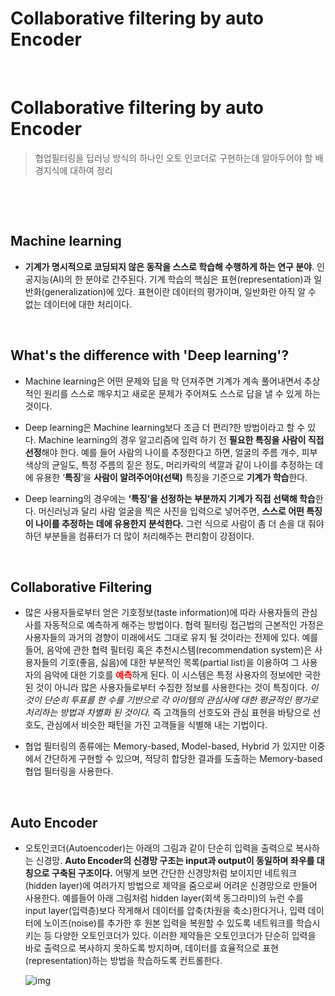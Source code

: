 # Collaborative filtering by auto Encoder


​	

# Collaborative filtering by auto Encoder

> 협업필터링을 딥러닝 방식의 하나인 오토 인코더로 구현하는데 알아두어야 할 배경지식에 대하여 정리

​	

​	

## Machine learning

- **기계가 명시적으로 코딩되지 않은 동작을 스스로 학습해 수행하게 하는 연구 분야**. 인공지능(AI)의 한 분야로 간주된다. 
  기계 학습의 핵심은 표현(representation)과 일반화(generalization)에 있다. 표현이란 데이터의 평가이며, 일반화란 아직 알 수 없는 데이터에 대한 처리이다.

  ​			

## What's the difference with 'Deep learning'?

- Machine learning은 어떤 문제와 답을 막 던져주면 기계가 계속 풀어내면서 추상적인 원리를 스스로 깨우치고 새로운 문제가 주어져도 스스로 답을 낼 수 있게 하는 것이다.

- Deep learning은 Machine learning보다 조금 더 편리?한 방법이라고 할 수 있다. 
  Machine learning의 경우 알고리즘에 입력 하기 전 **필요한 특징을 사람이 직접 선정**해야 한다. 
  예를 들어 사람의 나이를 추정한다고 하면, 얼굴의 주름 개수, 피부 색상의 균일도, 특정 주름의 짙은 정도, 머리카락의 색깔과 같이 나이를 추정하는 데에 유용한 ‘**특징**’을 **사람이 알려주어야(선택)** 특징을 기준으로 <b>기계가 학습</b>한다.

- Deep learning의 경우에는 **‘특징’을 선정하는 부분까지 기계가 직접 선택해 학습**한다. 머신러닝과 달리 사람 얼굴을 찍은 사진을 입력으로 넣어주면, **스스로 어떤 특징이 나이를 추정하는 데에 유용한지 분석한다.** 그런 식으로 사람이 좀 더 손을 대 줘야 하던 부분들을 컴퓨터가 더 많이 처리해주는 편리함이 강점이다.

  ​				

## Collaborative Filtering

- 많은 사용자들로부터 얻은 기호정보(taste information)에 따라 사용자들의 관심사를 자동적으로 예측하게 해주는 방법이다.
  협력 필터링 접근법의 근본적인 가정은 사용자들의 과거의 경향이 미래에서도 그대로 유지 될 것이라는 전제에 있다. 예를 들어, 음악에 관한 협력 필터링 혹은 추천시스템(recommendation system)은 사용자들의 기호(좋음, 싫음)에 대한 부분적인 목록(partial list)을 이용하여 그 사용자의 음악에 대한 기호를 <span style="color:red"><b>예측</b></span>하게 된다. 이 시스템은 특정 사용자의 정보에만 국한 된 것이 아니라 많은 사용자들로부터 수집한 정보를 사용한다는 것이 특징이다. 
  _이것이 단순히 투표를 한 수를 기반으로 각 아이템의 관심사에 대한 평균적인 평가로 처리하는 방법과 차별화 된 것이다._ 즉 고객들의 선호도와 관심 표현을 바탕으로 선호도, 관심에서 비슷한 패턴을 가진 고객들을 식별해 내는 기법이다.

- 협업 필터링의 종류에는 Memory-based, Model-based, Hybrid 가 있지만 이중에서 간단하게 구현할 수 있으며, 적당히 합당한 결과를 도출하는 Memory-based 협업 필터링을 사용한다.

  ​					

## Auto Encoder

- 오토인코더(Autoencoder)는 아래의 그림과 같이 단순히 입력을 출력으로 복사하는 신경망. <b>Auto Encoder의 신경망 구조는 input과 output이 동일하며 좌우를 대칭으로 구축된 구조이다.</b>
  어떻게 보면 간단한 신경망처럼 보이지만 네트워크(hidden layer)에 여러가지 방법으로 제약을 줌으로써 어려운 신경망으로 만들어 사용한다. 
  예를들어 아래 그림처럼 hidden layer(회색 동그라미)의 뉴런 수를 input layer(입력층)보다 작게해서 데이터를 압축(차원을 축소)한다거나, 입력 데이터에 노이즈(noise)를 추가한 후 원본 입력을 복원할 수 있도록 네트워크를 학습시키는 등 다양한 오토인코더가 있다.
  이러한 제약들은 오토인코더가 단순히 입력을 바로 출력으로 복사하지 못하도록 방지하며, 데이터를 효율적으로 표현(representation)하는 방법을 학습하도록 컨트롤한다.

  ![img](https://t1.daumcdn.net/cfile/tistory/996C93475BDC97C00A)


